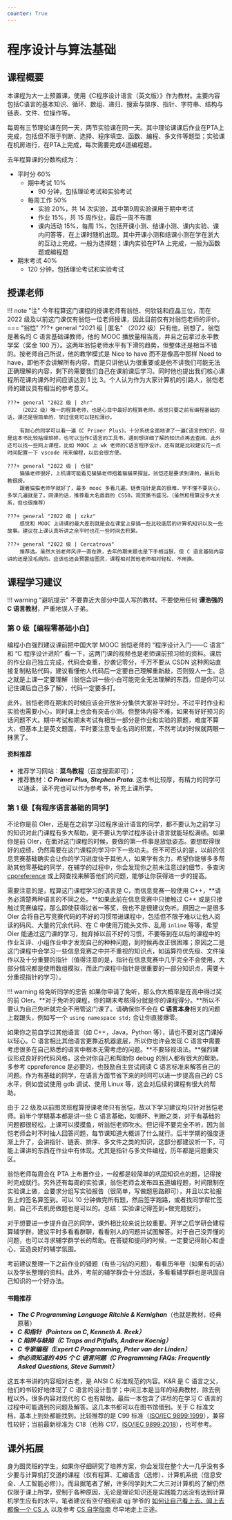 ```yaml
---
counter: True
---
```


# 程序设计与算法基础

## 课程概要
本课程为大一上预置课，使用《C程序设计语言（英文版）》作为教材。主要内容包括C语言的基本知识、循环、数组、递归、搜索与排序、指针、字符串、结构与链表、文件、位操作等。

每周有三节理论课在同一天，两节实验课在同一天。其中理论课课后作业在PTA上完成，包括但不限于判断、选择、程序填空、函数、编程、多文件等题型；实验课在机房进行，在PTA上完成，每次需要完成4道编程题。

去年程算课的分数构成为：

- 平时分 60%
    - 期中考试 10%
        - 90 分钟，包括理论考试和实验考试
    - 每周工作 50%
        - 实验 20%，共 14 次实验，其中第9周实验课用于期中考试
        - 作业 15%，共 15 周作业，最后一周不布置
        - 课内活动 15%，每周 1%，包括开课小测、结课小测、课内实验、课内问答等，在上课时随机出现。其中开课小测和结课小测在学在浙大的互动上完成，一般为选择题；课内实验在PTA 上完成，一般为函数题或编程题
- 期末考试 40%
    - 120 分钟，包括理论考试和实验考试

## 授课老师
!!! note "注"
    今年程算这门课程的授课老师有翁恺、何钦铭和应晶三位，而在 2022 级及以前这门课仅有翁恺一位老师授课，因此目前仅有对翁恺老师的评价。
=== "翁恺"
    ???+ general "2021 级 | 匿名"
        （2022 级）只有他，别想了。翁恺是著名的 C 语言基础课教师，他的 MOOC 播放量相当高，并且之前拿过永平教学奖（奖金 100 万）。这两年翁恺老师水平有下滑的趋势，但整体还是相当不错的。按老师自己所说，他的教学模式是 Nice to have 而不是像高中那样 Need to have，即他不会讲解所有内容，而是只讲他认为很重要或是他不讲我们可能无法正确理解的内容，剩下的需要我们自己在课前课后学习。同时他也提出我们核心课程所花课内课外时间应该达到 1 比 3。个人认为作为大家计算机的引路人，翁恺老师的建议具有相当的参考意义。

    ???+ general "2022 级 | zhr"
        （2022 级）唯一的程算老师，也是心目中最好的程算老师。感觉只要之前有编程基础的话，课还是很简单的，学过信竞可以轻松薄纱。

        有耐心的同学可以看一遍《C Primer Plus》，十分系统全面地讲了一遍C语言的知识，但是这本书比较枯燥琐碎，也可以当作C语言的工具书，遇到想详细了解的知识点再去查阅。此外还可以找一些网上课程，比如 MOOC 上 wk 老师的C语言程序设计。还有就是比较建议花一点时间配置一下 vscode 用来编程，以后会很方便。

    ???+ general "2022 级 | 仓鼠"
        猫猫老师很好，上机课可能看见猫猫老师抱着猫猫来探监。翁恺还是要求到课的，最后助教很捞。
        跟着猫猫老师学就好了，最多 mooc 多看几遍。链表指针是真的很难，学不懂不要灰心，多学几遍就是了。网课的话，推荐看大名鼎鼎的 CS50，观赏撕书盛况。（虽然和程算没多大关系，但也很推荐）

    ???+ general "2022 级 | xzkz"
        感觉和 MOOC 上讲课的最大差别就是会在课堂上穿插一些比较底层的计算机知识以及一些故事。建议在上课认真听讲之余平时也花一些时间去积累。

    ???+ general "2022 级 | Cercatrova"
        推荐选。虽然大翁老师风评一直在跌，去年的期末题也是下手相当狠，但 C 语言基础内容讲的还是没毛病的。应该也还会预置给图灵，课程相对其他老师相对轻松，不用换。

## 课程学习建议

!!! warning "避坑提示"
    不要靠近大部分中国人写的教材。不要使用任何 **谭浩强的 C 语言教材**，严重地误人子弟。

### 第 0 级【编程零基础小白】
编程小白强烈建议课前把中国大学 MOOC 翁恺老师的 “程序设计入门——C 语言” 和 “C 程序设计进阶” 看一下，这两门课的视频也是老师课前预习给的资料。课后的作业自己独立完成，代码会查重，抄袭记零分，千万不要从 CSDN 这种网站直接复制粘贴代码，建议看懂他人代码后一定要自己理解重新敲，否则毁人一生。总之就是上课一定要理解（翁恺会讲一些小白可能完全无法理解的东西，但是你可以记住课后自己多了解），代码一定要多打。

此外，翁恺老师在期末的时候应该会开放补分集供大家补平时分，不过平时作业和实验也需要小心，同时课上也会有突击小测。但整体内容不难，如果有好好预习的话问题不大。期中考试和期末考试有相当一部分是作业和实验的原题，难度不算大，但基本上是英文题面，平时要注意专业名词的积累，不然考试的时候就两眼一抹黑了。

#### 资料推荐
- 推荐学习网站：**菜鸟教程**（百度搜索即可）；
- 推荐教材：***C Primer Plus, Stephen Prata***. 这本书比较厚，有精力的同学可以通读，读不完也可以作为参考书，补充上课所学。

### 第 1 级【有程序语言基础的同学】
不论你是前 OIer，还是在之前学习过程序设计语言的同学，都不要认为之前学习的知识对此门课程有多大帮助，更不要认为学过程序设计语言就能轻松满绩。如果你是前 OIer，在面对这门课程的时候，要做的第一件事是放低姿态。要想取得很好的成绩，仍然需要在这门课程的学习中下一些功夫。但不可否认的是，以前的信息竞赛基础确实会让你的学习进度快于其他人，如果学有余力，希望你能够多多帮助其他零基础的同学，在辅学的过程中，你会发现你之前未注意过的细节，多查询 [cppreference](https://zh.cppreference.com/w/c) 或上网查找来解答他们的问题，能够让你获得进一步的提高。

需要注意的是，程算这门课程学习的语言是 C，而信息竞赛一般使用 C++，**请务必清楚两种语言的不同之处。**如果此前在信息竞赛中只接触过 C++ 或是只接触过竞赛编程，那么即使获得过省一等奖，我也不是很建议免听。原因之一是很多 OIer 会将自己写竞赛代码的不好的习惯带进课程中，包括但不限于难以让他人阅读的码风、大量的冗余代码、在 C 中使用万能头文件、乱用 `inline` 等等，希望 OIer 能通过这门课的学习，抛弃掉以前不好的习惯，不要等到在以后的课程中的作业互评、小组作业中才发现自己的种种问题，到时候再改正很困难；原因之二是这门课程中会学习一些信息竞赛之中并不重视的知识点，如运算符优先级、文件操作以及十分重要的指针（值得注意的是，指针在信息竞赛中几乎完全不会使用，大部分情况都是使用数组模拟，而此门课程中指针是很重要的一部分知识点，需要十分重视指针的学习）。

!!! warning 给免听同学的忠告
    如果你申请了免听，那么你大概率是在高中得过奖的前 OIer。**对于免听的课程，你的期末考核得分就是你的课程得分。**所以不要认为自己免听就完全不用管这门课了。请确保你不会在 **C 语言本身**相关的问题上栽跟头，例如写一个 `using namespace std;` 会让你直接爆零。

如果你之前自学过其他语言（如 C++，Java，Python 等），请也不要对这门课掉以轻心。C 语言相比其他语言更靠近机器底层，所以你也许会发现 C 语言中需要考虑很多在自己熟悉的语言中根本无需考虑的问题。**不要轻视语法。**强烈建议形成良好的代码风格，这会对你自己和帮助你 debug 的别人都有很大的帮助。多参考 cppreference 是必要的，也鼓励自主尝试阅读 C 语言标准来解答自己的问题。作为有基础的同学，在语言方面节省下来的时间可以进一步提高自己的 CS 水平，例如尝试使用 gdb 调试、使用 Linux 等，这会对后续的课程有很大的帮助。

由于 22 级及以前图灵班程算授课老师只有翁恺，故以下学习建议均只针对翁恺老师。前半个学期基本都是讲一些 C 语言基础，如循环、判断之类，对于有基础的问题都很轻松，上课可以摸摸鱼，听翁恺老师吹水。但记得不要完全不听，因为翁恺老师会时不时抽人回答问题，每节课知道大概讲了什么就行。后半学期的强度逐渐上升了，会讲指针、链表、排序、多文件之类的知识，这部分都建议听一下，可能上课讲的东西在作业中有体现。尤其是指针与多文件编程，历年都是问题重灾区。

翁恺老师每周会在 PTA 上布置作业，一般都是较简单的巩固知识点的题，记得按时完成就行。另外还有每周的实验课，翁恺老师会发布四五道编程题，时间限制在实验课上做，会要求分组写实验报告（很简单，写做题思路即可），并且以实验报告上的签名算签到。可以 10 分钟做完所有题，然后签字跑路，或者找同学帮忙签到，自己不去机房做题也是可以的。总结：实验课记得签到+做完题就行。

对于想要进一步提升自己的同学，课外相比较来说比较重要。开学之后学研会建程算辅学群，建议平时多看看群聊，看看别人的问题并试图解答。对于自己没弄懂的问题，也可以寻求辅学群学长的帮助。在答疑和提问的时候，一定要记得耐心和虚心，营造良好的辅学氛围。

考前建议整理一下之前作业的错题（有些刁钻的问题），看看历年卷（如果有的话）以及学长整理的资料。此外，考前的辅学群会十分活跃，多看看辅学群也是巩固自己知识的一个好办法。

#### 书籍推荐
- ***The C Programming Language Ritchie & Kernighan***（也就是教材，经典原著）
- ***C 和指针（Pointers on C, Kenneth A. Reek）***
- ***C 陷阱与缺陷（C Traps and Pitfalls, Andrew Koenig）***
- ***C 专家编程（Expert C Programming, Peter van der Linden）***
- ***你必须知道的 495 个 C 语言问题（C Programming FAQs: Frequently Asked Questions, Steve Summit）***

这五本书讲的内容相对古老，是 ANSI C 标准规范的内容。K&R 是 C 语言之父，他们的书较好地体现了 C 语言的设计哲学；中间三本是当年的经典教材，除去例程以外，很多内容对现代的 C 也有帮助。最后一本包含了详尽的在学习 C 语言的过程中可能遇到的问题及解答。这几本书都可以在图书馆借到。关于 C 标准文档，基本上到处都能找到。比较推荐的是 C99 标准（[ISO/IEC 9899:1999](https://www.iso.org/standard/29237.html)），兼容性较好；当前最新标准为 C18（也称 C17，[ISO/IEC 9899:2018](https://www.iso.org/standard/74528.html)），也可参考。

## 课外拓展

身为图灵班的学生，如果你仔细研究了培养方案，你会发现在整个大一几乎没有多少要与计算机打交道的课程（仅有程算、汇编语言（选修）、计算机系统（信息安全、人工智能必修））。而且据笔者了解，许多同学到大二大三对计算机的了解仍然仅限于课上所学，受制于各种原因，无论是理论知识还是实践能力远没有达到计算机学生应有的水平。笔者建议有空仔细阅读 qjj 学爷的 [如何让自己看上去、闻上去都像一个 CS 人](https://turing2023.tonycrane.cc/cser/) 以及参考 [CS 自学指南](https://csdiy.wiki/) 尽早地走上正途。
